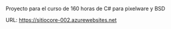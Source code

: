 Proyecto para el curso de 160 horas de C# para pixelware y BSD

URL: https://sitiocore-002.azurewebsites.net
